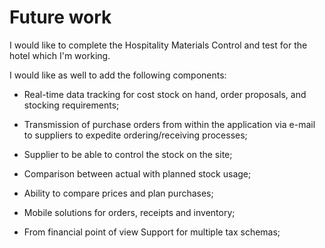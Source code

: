  # Future work #
 
 I would like to complete the Hospitality Materials Control and test for the 
  hotel which I'm working.  

I would like as well to add the following components:

*   Real-time data tracking for cost stock on hand, order proposals,
and stocking requirements;

*   Transmission of purchase orders from within the application via e-mail to suppliers to
expedite ordering/receiving processes;
 
*   Supplier to be able to control the stock on the site;

*   Comparison between actual with planned stock usage;

*   Ability to compare prices and plan purchases;

*   Mobile solutions for orders, receipts and inventory;

*   From financial point of view Support for multiple tax schemas;